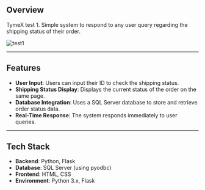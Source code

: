 
## Overview
TymeX test 1. Simple system to  respond to any user query regarding the shipping status of their order. 

![test1](https://github.com/user-attachments/assets/9907be3a-638f-42dc-8c8f-7181af019824)

---

## Features

- **User Input**: Users can input their ID to check the shipping status.
- **Shipping Status Display**: Displays the current status of the order on the same page.
- **Database Integration**: Uses a SQL Server database to store and retrieve order status data.
- **Real-Time Response**: The system responds immediately to user queries.

---

## Tech Stack

- **Backend**: Python, Flask
- **Database**: SQL Server (using pyodbc)
- **Frontend**: HTML, CSS
- **Environment**: Python 3.x, Flask



